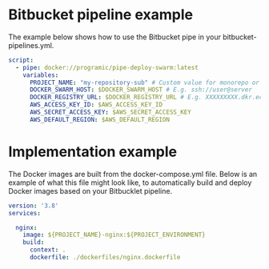 # Bitbucket pipeline example
The example below shows how to use the Bitbucket pipe in your bitbucket-pipelines.yml.

```yaml
script:
  - pipe: docker://programic/pipe-deploy-swarm:latest
    variables:
      PROJECT_NAME: "my-repository-sub" # Custom value for monorepo or $BITBUCKET_REPO_SLUG
      DOCKER_SWARM_HOST: $DOCKER_SWARM_HOST # E.g. ssh://user@server
      DOCKER_REGISTRY_URL: $DOCKER_REGISTRY_URL # E.g. XXXXXXXXX.dkr.ecr.eu-central-1.amazonaws.com
      AWS_ACCESS_KEY_ID: $AWS_ACCESS_KEY_ID
      AWS_SECRET_ACCESS_KEY: $AWS_SECRET_ACCESS_KEY
      AWS_DEFAULT_REGION: $AWS_DEFAULT_REGION
```

# Implementation example
The Docker images are built from the docker-compose.yml file. Below is an example of what this file might look like, 
to automatically build and deploy Docker images based on your Bitbucklet pipeline.

```yaml
version: '3.8'
services:

  nginx:
    image: ${PROJECT_NAME}-nginx:${PROJECT_ENVIRONMENT}
    build:
      context: .
      dockerfile: ./dockerfiles/nginx.dockerfile
```